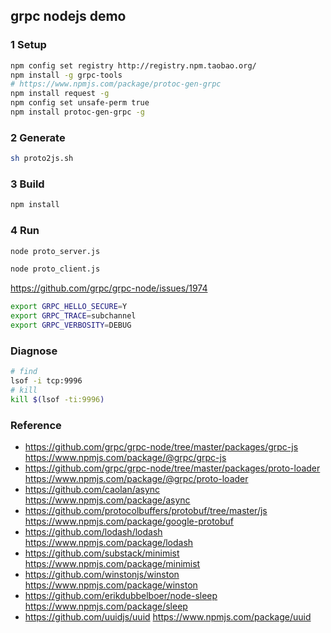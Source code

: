 ## grpc nodejs demo
### 1 Setup
```bash
npm config set registry http://registry.npm.taobao.org/
npm install -g grpc-tools
# https://www.npmjs.com/package/protoc-gen-grpc
npm install request -g
npm config set unsafe-perm true
npm install protoc-gen-grpc -g
```

### 2 Generate
```bash
sh proto2js.sh
```

### 3 Build
```bash
npm install
```

### 4 Run
```bash
node proto_server.js
```

```bash
node proto_client.js
```

https://github.com/grpc/grpc-node/issues/1974

```bash
export GRPC_HELLO_SECURE=Y
export GRPC_TRACE=subchannel
export GRPC_VERBOSITY=DEBUG
```

### Diagnose
```bash
# find
lsof -i tcp:9996
# kill
kill $(lsof -ti:9996)
```


### Reference
- https://github.com/grpc/grpc-node/tree/master/packages/grpc-js https://www.npmjs.com/package/@grpc/grpc-js
- https://github.com/grpc/grpc-node/tree/master/packages/proto-loader https://www.npmjs.com/package/@grpc/proto-loader
- https://github.com/caolan/async https://www.npmjs.com/package/async
- https://github.com/protocolbuffers/protobuf/tree/master/js https://www.npmjs.com/package/google-protobuf
- https://github.com/lodash/lodash https://www.npmjs.com/package/lodash
- https://github.com/substack/minimist https://www.npmjs.com/package/minimist
- https://github.com/winstonjs/winston https://www.npmjs.com/package/winston
- https://github.com/erikdubbelboer/node-sleep https://www.npmjs.com/package/sleep
- https://github.com/uuidjs/uuid https://www.npmjs.com/package/uuid
